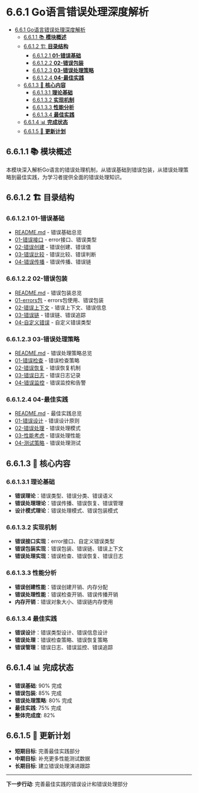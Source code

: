 # 6.6.1 Go语言错误处理深度解析

<!-- TOC START -->
- [6.6.1 Go语言错误处理深度解析](#go语言错误处理深度解析)
  - [6.6.1.1 📚 **模块概述**](#📚-**模块概述**)
  - [6.6.1.2 🏗️ **目录结构**](#🏗️-**目录结构**)
    - [6.6.1.2.1 **01-错误基础**](#**01-错误基础**)
    - [6.6.1.2.2 **02-错误包装**](#**02-错误包装**)
    - [6.6.1.2.3 **03-错误处理策略**](#**03-错误处理策略**)
    - [6.6.1.2.4 **04-最佳实践**](#**04-最佳实践**)
  - [6.6.1.3 🎯 **核心内容**](#🎯-**核心内容**)
    - [6.6.1.3.1 **理论基础**](#**理论基础**)
    - [6.6.1.3.2 **实现机制**](#**实现机制**)
    - [6.6.1.3.3 **性能分析**](#**性能分析**)
    - [6.6.1.3.4 **最佳实践**](#**最佳实践**)
  - [6.6.1.4 📊 **完成状态**](#📊-**完成状态**)
  - [6.6.1.5 🔄 **更新计划**](#🔄-**更新计划**)
<!-- TOC END -->














## 6.6.1.1 📚 **模块概述**

本模块深入解析Go语言的错误处理机制，从错误基础到错误包装，从错误处理策略到最佳实践，为学习者提供全面的错误处理知识。

## 6.6.1.2 🏗️ **目录结构**

### 6.6.1.2.1 **01-错误基础**

- [README.md](01-错误基础/README.md) - 错误基础总览
- [01-错误接口](01-错误基础/01-错误接口/) - error接口、错误类型
- [02-错误创建](01-错误基础/02-错误创建/) - 错误创建、错误值
- [03-错误比较](01-错误基础/03-错误比较/) - 错误比较、错误判断
- [04-错误传播](01-错误基础/04-错误传播/) - 错误传播、错误链

### 6.6.1.2.2 **02-错误包装**

- [README.md](02-错误包装/README.md) - 错误包装总览
- [01-errors包](02-错误包装/01-errors包/) - errors包使用、错误包装
- [02-错误上下文](02-错误包装/02-错误上下文/) - 错误上下文、错误信息
- [03-错误链](02-错误包装/03-错误链/) - 错误链、错误追踪
- [04-自定义错误](02-错误包装/04-自定义错误/) - 自定义错误类型

### 6.6.1.2.3 **03-错误处理策略**

- [README.md](03-错误处理策略/README.md) - 错误处理策略总览
- [01-错误检查](03-错误处理策略/01-错误检查/) - 错误检查策略
- [02-错误恢复](03-错误处理策略/02-错误恢复/) - 错误恢复机制
- [03-错误日志](03-错误处理策略/03-错误日志/) - 错误日志记录
- [04-错误监控](03-错误处理策略/04-错误监控/) - 错误监控和告警

### 6.6.1.2.4 **04-最佳实践**

- [README.md](04-最佳实践/README.md) - 最佳实践总览
- [01-错误设计](04-最佳实践/01-错误设计/) - 错误设计原则
- [02-错误处理](04-最佳实践/02-错误处理/) - 错误处理模式
- [03-性能考虑](04-最佳实践/03-性能考虑/) - 错误处理性能
- [04-测试策略](04-最佳实践/04-测试策略/) - 错误处理测试

## 6.6.1.3 🎯 **核心内容**

### 6.6.1.3.1 **理论基础**

- **错误理论**：错误类型、错误分类、错误语义
- **错误处理理论**：错误传播、错误恢复、错误管理
- **设计模式理论**：错误处理模式、错误包装模式

### 6.6.1.3.2 **实现机制**

- **错误接口实现**：error接口、自定义错误类型
- **错误包装实现**：错误包装、错误链、错误上下文
- **错误处理实现**：错误检查、错误恢复、错误日志

### 6.6.1.3.3 **性能分析**

- **错误创建性能**：错误创建开销、内存分配
- **错误处理性能**：错误检查开销、错误传播开销
- **内存开销**：错误对象大小、错误链内存使用

### 6.6.1.3.4 **最佳实践**

- **错误设计**：错误类型设计、错误信息设计
- **错误处理**：错误检查策略、错误恢复策略
- **错误管理**：错误日志、错误监控、错误追踪

## 6.6.1.4 📊 **完成状态**

- **错误基础**: 90% 完成
- **错误包装**: 85% 完成
- **错误处理策略**: 80% 完成
- **最佳实践**: 75% 完成
- **整体完成度**: 82%

## 6.6.1.5 🔄 **更新计划**

- **短期目标**: 完善最佳实践部分
- **中期目标**: 补充更多性能测试数据
- **长期目标**: 建立错误处理演进跟踪

---

**下一步行动**: 完善最佳实践的错误设计和错误处理部分
